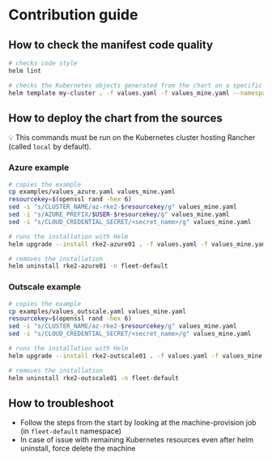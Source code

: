 # Contribution guide

## How to check the manifest code quality

```bash
# checks code style
helm lint

# checks the Kubernetes objects generated from the chart on a specific case defined in values_mine.yaml
helm template my-cluster . -f values.yaml -f values_mine.yaml --namespace fleet-default > temp.yaml
```

## How to deploy the chart from the sources

💡 This commands must be run on the Kubernetes cluster hosting Rancher (called `local` by default).

### Azure example

```bash
# copies the example
cp examples/values_azure.yaml values_mine.yaml
resourcekey=$(openssl rand -hex 6)
sed -i "s/CLUSTER_NAME/az-rke2-$resourcekey/g" values_mine.yaml
sed -i "s/AZURE_PREFIX/$USER-$resourcekey/g" values_mine.yaml
sed -i "s/CLOUD_CREDENTIAL_SECRET/<secret_name>/g" values_mine.yaml

# runs the installation with Helm
helm upgrade --install rke2-azure01 . -f values.yaml -f values_mine.yaml --namespace fleet-default

# removes the installation
helm uninstall rke2-azure01 -n fleet-default
```

### Outscale example

```bash
# copies the example
cp examples/values_outscale.yaml values_mine.yaml
resourcekey=$(openssl rand -hex 6)
sed -i "s/CLUSTER_NAME/az-rke2-$resourcekey/g" values_mine.yaml
sed -i "s/CLOUD_CREDENTIAL_SECRET/<secret_name>/g" values_mine.yaml

# runs the installation with Helm
helm upgrade --install rke2-outscale01 . -f values.yaml -f values_mine.yaml --namespace fleet-default

# removes the installation
helm uninstall rke2-outscale01 -n fleet-default
```

## How to troubleshoot

* Follow the steps from the start by looking at the machine-provision job (in `fleet-default` namespace)
* In case of issue with remaining Kubernetes resources even after helm uninstall, force delete the machine
